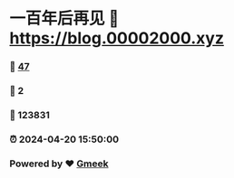 # 一百年后再见 :link: https://blog.00002000.xyz 
### :page_facing_up: [47](https://blog.00002000.xyz/tag.html) 
### :speech_balloon: 2 
### :hibiscus: 123831 
### :alarm_clock: 2024-04-20 15:50:00 
### Powered by :heart: [Gmeek](https://github.com/Meekdai/Gmeek)

